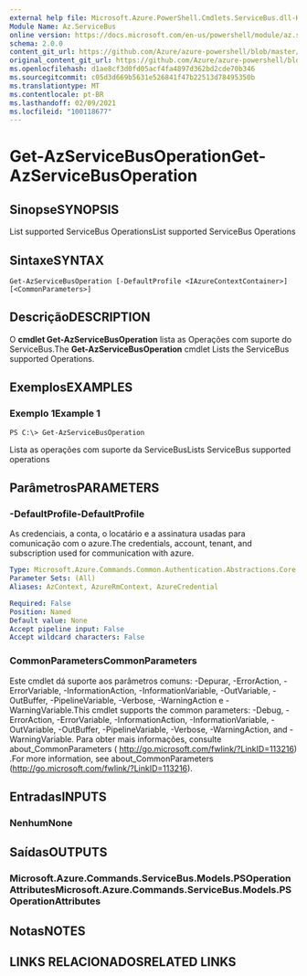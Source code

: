```yaml
---
external help file: Microsoft.Azure.PowerShell.Cmdlets.ServiceBus.dll-Help.xml
Module Name: Az.ServiceBus
online version: https://docs.microsoft.com/en-us/powershell/module/az.servicebus/get-azservicebusoperation
schema: 2.0.0
content_git_url: https://github.com/Azure/azure-powershell/blob/master/src/ServiceBus/ServiceBus/help/Get-AzServiceBusOperation.md
original_content_git_url: https://github.com/Azure/azure-powershell/blob/master/src/ServiceBus/ServiceBus/help/Get-AzServiceBusOperation.md
ms.openlocfilehash: d1ae8cf3d0fd05acf4fa4897d362bd2cde70b346
ms.sourcegitcommit: c05d3d669b5631e526841f47b22513d78495350b
ms.translationtype: MT
ms.contentlocale: pt-BR
ms.lasthandoff: 02/09/2021
ms.locfileid: "100118677"
---
```

# <span data-ttu-id="91d90-101">Get-AzServiceBusOperation</span><span class="sxs-lookup"><span data-stu-id="91d90-101">Get-AzServiceBusOperation</span></span>

## <span data-ttu-id="91d90-102">Sinopse</span><span class="sxs-lookup"><span data-stu-id="91d90-102">SYNOPSIS</span></span>
<span data-ttu-id="91d90-103">List supported ServiceBus Operations</span><span class="sxs-lookup"><span data-stu-id="91d90-103">List supported ServiceBus Operations</span></span>

## <span data-ttu-id="91d90-104">Sintaxe</span><span class="sxs-lookup"><span data-stu-id="91d90-104">SYNTAX</span></span>

```
Get-AzServiceBusOperation [-DefaultProfile <IAzureContextContainer>] [<CommonParameters>]
```

## <span data-ttu-id="91d90-105">Descrição</span><span class="sxs-lookup"><span data-stu-id="91d90-105">DESCRIPTION</span></span>
<span data-ttu-id="91d90-106">O **cmdlet Get-AzServiceBusOperation** lista as Operações com suporte do ServiceBus.</span><span class="sxs-lookup"><span data-stu-id="91d90-106">The **Get-AzServiceBusOperation** cmdlet Lists the ServiceBus supported Operations.</span></span>

## <span data-ttu-id="91d90-107">Exemplos</span><span class="sxs-lookup"><span data-stu-id="91d90-107">EXAMPLES</span></span>

### <span data-ttu-id="91d90-108">Exemplo 1</span><span class="sxs-lookup"><span data-stu-id="91d90-108">Example 1</span></span>
```
PS C:\> Get-AzServiceBusOperation
```

<span data-ttu-id="91d90-109">Lista as operações com suporte da ServiceBus</span><span class="sxs-lookup"><span data-stu-id="91d90-109">Lists ServiceBus supported operations</span></span>

## <span data-ttu-id="91d90-110">Parâmetros</span><span class="sxs-lookup"><span data-stu-id="91d90-110">PARAMETERS</span></span>

### <span data-ttu-id="91d90-111">-DefaultProfile</span><span class="sxs-lookup"><span data-stu-id="91d90-111">-DefaultProfile</span></span>
<span data-ttu-id="91d90-112">As credenciais, a conta, o locatário e a assinatura usadas para comunicação com o azure.</span><span class="sxs-lookup"><span data-stu-id="91d90-112">The credentials, account, tenant, and subscription used for communication with azure.</span></span>

```yaml
Type: Microsoft.Azure.Commands.Common.Authentication.Abstractions.Core.IAzureContextContainer
Parameter Sets: (All)
Aliases: AzContext, AzureRmContext, AzureCredential

Required: False
Position: Named
Default value: None
Accept pipeline input: False
Accept wildcard characters: False
```

### <span data-ttu-id="91d90-113">CommonParameters</span><span class="sxs-lookup"><span data-stu-id="91d90-113">CommonParameters</span></span>
<span data-ttu-id="91d90-114">Este cmdlet dá suporte aos parâmetros comuns: -Depurar, -ErrorAction, -ErrorVariable, -InformationAction, -InformationVariable, -OutVariable, -OutBuffer, -PipelineVariable, -Verbose, -WarningAction e -WarningVariable.</span><span class="sxs-lookup"><span data-stu-id="91d90-114">This cmdlet supports the common parameters: -Debug, -ErrorAction, -ErrorVariable, -InformationAction, -InformationVariable, -OutVariable, -OutBuffer, -PipelineVariable, -Verbose, -WarningAction, and -WarningVariable.</span></span> <span data-ttu-id="91d90-115">Para obter mais informações, consulte about_CommonParameters ( http://go.microsoft.com/fwlink/?LinkID=113216) .</span><span class="sxs-lookup"><span data-stu-id="91d90-115">For more information, see about_CommonParameters (http://go.microsoft.com/fwlink/?LinkID=113216).</span></span>

## <span data-ttu-id="91d90-116">Entradas</span><span class="sxs-lookup"><span data-stu-id="91d90-116">INPUTS</span></span>

### <span data-ttu-id="91d90-117">Nenhum</span><span class="sxs-lookup"><span data-stu-id="91d90-117">None</span></span>

## <span data-ttu-id="91d90-118">Saídas</span><span class="sxs-lookup"><span data-stu-id="91d90-118">OUTPUTS</span></span>

### <span data-ttu-id="91d90-119">Microsoft.Azure.Commands.ServiceBus.Models.PSOperationAttributes</span><span class="sxs-lookup"><span data-stu-id="91d90-119">Microsoft.Azure.Commands.ServiceBus.Models.PSOperationAttributes</span></span>

## <span data-ttu-id="91d90-120">Notas</span><span class="sxs-lookup"><span data-stu-id="91d90-120">NOTES</span></span>

## <span data-ttu-id="91d90-121">LINKS RELACIONADOS</span><span class="sxs-lookup"><span data-stu-id="91d90-121">RELATED LINKS</span></span>
